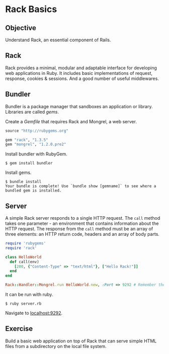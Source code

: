 Rack Basics
===========

Objective
---------

Understand Rack, an essential component of Rails.

Rack
----

Rack provides a minimal, modular and adaptable interface for developing web applications in Ruby. 
It includes basic implementations of request, response, cookies & sessions. And a good number of useful middlewares.

Bundler
-------

Bundler is a package manager that sandboxes an application or library. Libraries are called *gems*. 

Create a *Gemfile* that requires Rack and Mongrel, a web server.

``` ruby
source "http://rubygems.org"

gem "rack", "1.3.5"
gem "mongrel", "1.2.0.pre2"
```

Install bundler with RubyGem.

    $ gem install bundler

Install gems.

    $ bundle install
    Your bundle is complete! Use `bundle show [gemname]` to see where a bundled gem is installed.

Server
------

A simple Rack server responds to a single HTTP request. The `call` method takes one parameter - an environment that contains information about the HTTP request. The response from the `call` method must be an array of three elements: an HTTP return code, headers and an array of body parts.

``` ruby
require 'rubygems'
require 'rack'

class HelloWorld
  def call(env)
    [200, {"Content-Type" => "text/html"}, ["Hello Rack!"]]
  end
end

Rack::Handler::Mongrel.run HelloWorld.new, :Port => 9292 # Remember the uppercase 'P'
```

It can be run with ruby.

    $ ruby server.rb

Navigate to [localhost:9292](http://localhost:9292/).

Exercise
--------

Build a basic web application on top of Rack that can serve simple HTML files from a subdirectory on the local file system.

